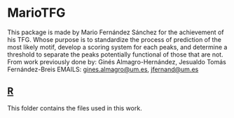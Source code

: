 # MarioTFG

This package is made by Mario Fernández Sánchez for the achievement of his TFG. Whose purpose is to standardize the process of prediction of the most likely motif, develop a scoring system for each peaks, and determine a threshold to separate the peaks potentially functional of those that are not. From work previously done by: Ginés Almagro-Hernández, Jesualdo Tomás Fernández-Breis
EMAILS: gines.almagro@um.es, jfernand@um.es

## [R](R)

This folder contains the files used in this work.

